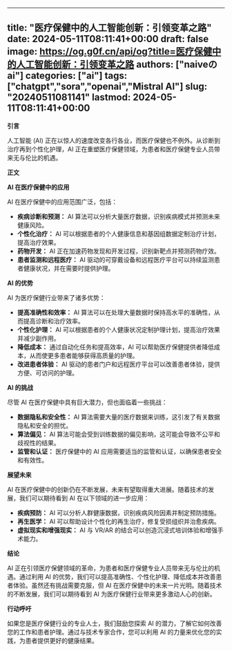 
---
title: "医疗保健中的人工智能创新：引领变革之路"
date: 2024-05-11T08:11:41+00:00
draft: false
image: https://og.g0f.cn/api/og?title=医疗保健中的人工智能创新：引领变革之路
authors: ["naiveのai"]
categories: ["ai"]
tags: ["chatgpt","sora","openai","Mistral AI"]
slug: "20240511081141"
lastmod: 2024-05-11T08:11:41+00:00
---
**引言**

人工智能 (AI) 正在以惊人的速度改变各行各业，而医疗保健也不例外。从诊断到治疗再到个性化护理，AI 正在重塑医疗保健领域，为患者和医疗保健专业人员带来无与伦比的机遇。

**正文**

**AI 在医疗保健中的应用**

AI 在医疗保健中的应用范围广泛，包括：

* **疾病诊断和预测：** AI 算法可以分析大量医疗数据，识别疾病模式并预测未来健康风险。
* **个性化治疗：** AI 可以根据患者的个人健康信息和基因组数据定制治疗计划，提高治疗效果。
* **药物开发：** AI 正在加速药物发现和开发过程，识别新靶点并预测药物疗效。
* **患者监测和远程医疗：** AI 驱动的可穿戴设备和远程医疗平台可以持续监测患者健康状况，并在需要时提供护理。

**AI 的优势**

AI 为医疗保健行业带来了诸多优势：

* **提高准确性和效率：** AI 算法可以在处理大量数据时保持高水平的准确性，从而提高诊断和治疗效率。
* **个性化护理：** AI 可以根据患者的个人健康状况定制护理计划，提高治疗效果并减少副作用。
* **降低成本：** 通过自动化任务和提高效率，AI 可以帮助医疗保健提供者降低成本，从而使更多患者能够获得高质量的护理。
* **改进患者体验：** AI 驱动的患者门户和远程医疗平台可以改善患者体验，提供方便、可访问的护理。

**AI 的挑战**

尽管 AI 在医疗保健中具有巨大潜力，但也面临着一些挑战：

* **数据隐私和安全性：** AI 算法需要大量的医疗数据来训练，这引发了有关数据隐私和安全的担忧。
* **算法偏见：** AI 算法可能会受到训练数据的偏见影响，这可能会导致不公平和歧视性的结果。
* **监管和认证：** 医疗保健中的 AI 应用需要适当的监管和认证，以确保患者安全和有效性。

**展望未来**

AI 在医疗保健中的创新仍在不断发展，未来有望取得重大进展。随着技术的发展，我们可以期待看到 AI 在以下领域的进一步应用：

* **疾病预防：** AI 可以分析人群健康数据，识别疾病风险因素并制定预防措施。
* **再生医学：** AI 可以帮助设计个性化的再生治疗，修复受损组织并治愈疾病。
* **虚拟现实和增强现实：** AI 与 VR/AR 的结合可以创造沉浸式培训体验和增强手术能力。

**结论**

AI 正在引领医疗保健领域的革命，为患者和医疗保健专业人员带来无与伦比的机遇。通过利用 AI 的优势，我们可以提高准确性、个性化护理、降低成本并改善患者体验。虽然还有挑战需要克服，但 AI 在医疗保健中的未来一片光明。随着技术的不断发展，我们可以期待看到 AI 为医疗保健行业带来更多激动人心的创新。

**行动呼吁**

如果您是医疗保健行业的专业人士，我们鼓励您探索 AI 的潜力，了解它如何改善您的工作和患者护理。通过与技术专家合作，您可以利用 AI 的力量来优化您的实践，为患者提供更好的健康结果。
